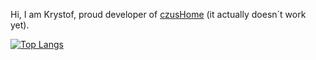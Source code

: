 Hi, I am Krystof, proud developer of <a href="https://github.com/krystofex/czusHome">czusHome</a> (it actually doesn´t work yet).

[![Top Langs](https://github-readme-stats.vercel.app/api/top-langs/?username=krystofex&layout=compact)](https://github.com/anuraghazra/github-readme-stats)
